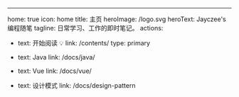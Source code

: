 ---
home: true
icon: home
title: 主页
heroImage: /logo.svg
heroText: Jayczee's 编程随笔
tagline: 日常学习、工作的即时笔记。
actions:
  - text: 开始阅读 💡
    link: /contents/
    type: primary

  - text: Java
    link: /docs/java/

  - text: Vue
    link: /docs/vue/

  - text: 设计模式
    link: /docs/design-pattern

[//]: # (features:)

[//]: # (  - title: Markdown 增强)

[//]: # (    icon: markdown)

[//]: # (    details: 新增文字对齐、上下角标、脚注、标记、任务列表、数学公式、流程图、图表与幻灯片支持)

[//]: # (    link: https://vuepress-theme-hope.github.io/v2/zh/guide/markdown/)

[//]: # ()
[//]: # (  - title: 幻灯片页面)

[//]: # (    icon: slides)

[//]: # (    details: 添加幻灯片页面以显示你喜欢的内容)

[//]: # (    link: https://vuepress-theme-hope.github.io/v2/zh/guide/layout/slides.html)

[//]: # ()
[//]: # (  - title: 布局增强)

[//]: # (    icon: layout)

[//]: # (    details: 添加路径导航、页脚、改进的导航栏、改进的页面导航等。)

[//]: # (    link: https://vuepress-theme-hope.github.io/v2/zh/guide/layout/)

[//]: # ()
[//]: # (  - title: 浏览量与评论)

[//]: # (    icon: comment)

[//]: # (    details: 配合 Waline 来开启阅读量统计与评论支持)

[//]: # (    link: https://vuepress-theme-hope.github.io/v2/zh/guide/feature/comment.html)

[//]: # ()
[//]: # (  - title: 文章信息)

[//]: # (    icon: info)

[//]: # (    details: 为你的文章添加作者、写作日期、预计阅读时间、字数统计等信息)

[//]: # (    link: https://vuepress-theme-hope.github.io/v2/zh/guide/feature/page-info.html)

[//]: # ()
[//]: # (  - title: 博客支持)

[//]: # (    icon: blog)

[//]: # (    details: 使用一些很棒的布局提供博客功能，通过文章的日期、标签和分类，自动生成文章、分类、标签与时间轴列表)

[//]: # (    link: https://vuepress-theme-hope.github.io/v2/zh/guide/blog/intro.html)

[//]: # ()
[//]: # (  - title: 主题色切换)

[//]: # (    icon: palette)

[//]: # (    details: 支持自定义主题色并允许用户在预设的主题颜色之间切换)

[//]: # (    link: https://vuepress-theme-hope.github.io/v2/zh/guide/interface/theme-color.html)

[//]: # ()
[//]: # (  - title: 深色模式)

[//]: # (    icon: contrast)

[//]: # (    details: 可以自由切换浅色模式与深色模式)

[//]: # (    link: https://vuepress-theme-hope.github.io/v2/zh/guide/interface/darkmode.html)

[//]: # ()
[//]: # (  - title: 完整的无障碍支持)

[//]: # (    icon: support)

[//]: # (    details: 为你的网站带来完整的无障碍支持)

[//]: # (    link: https://vuepress-theme-hope.github.io/v2/zh/guide/interface/accessibility.html)

[//]: # ()
[//]: # (  - title: 文章加密)

[//]: # (    icon: lock)

[//]: # (    details: 你可以为你的特定页面或特定目录进行加密，以便陌生人不能随意访问它们)

[//]: # (    link: https://vuepress-theme-hope.github.io/v2/zh/guide/feature/encrypt.html)

[//]: # ()
[//]: # (  - title: 复制按钮)

[//]: # (    icon: copy)

[//]: # (    details: 一键复制代码块中的代码)

[//]: # (    link: https://vuepress-theme-hope.github.io/v2/zh/guide/feature/copy-code.html)

[//]: # ()
[//]: # (  - title: 图片预览)

[//]: # (    icon: pic)

[//]: # (    details: 像相册一样允许你浏览、缩放并分享你的页面图片)

[//]: # (    link: https://vuepress-theme-hope.github.io/v2/zh/guide/feature/photo-swipe.html)

[//]: # ()
[//]: # (  - title: SEO 增强)

[//]: # (    icon: config)

[//]: # (    details: 将最终生成的网页针对搜索引擎进行优化。)

[//]: # (    link: https://vuepress-theme-hope.github.io/v2/zh/guide/advanced/seo.html)

[//]: # ()
[//]: # (  - title: Sitemap)

[//]: # (    icon: sitemap)

[//]: # (    details: 自动为你的网站生成 Sitemap)

[//]: # (    link: https://vuepress-theme-hope.github.io/v2/zh/guide/advanced/sitemap.html)

[//]: # ()
[//]: # (  - title: Feed 支持)

[//]: # (    icon: rss)

[//]: # (    details: 生成你的 Feed，并通知你的用户订阅它)

[//]: # (    link: https://vuepress-theme-hope.github.io/v2/zh/guide/advanced/feed.html)

[//]: # ()
[//]: # (  - title: PWA 支持)

[//]: # (    icon: mobile)

[//]: # (    details: 让你的网站更像一个 APP)

[//]: # (    link: https://vuepress-theme-hope.github.io/v2/zh/guide/advanced/pwa.html)

[//]: # ()
[//]: # (  - title: 更多新特性)

[//]: # (    icon: more)

[//]: # (    details: 包括图标支持、全屏按钮、返回顶部按钮等)

[//]: # (    link: https://vuepress-theme-hope.github.io/v2/zh/guide/feature/)

[//]: # (copyright: false)

[//]: # (footer: MIT Licensed | Copyright © 2019-present Mr.Hope)

[//]: # (---)
